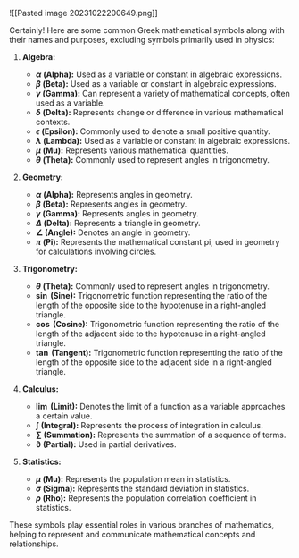 ![[Pasted image 20231022200649.png]]

Certainly! Here are some common Greek mathematical symbols along with their names and purposes, excluding symbols primarily used in physics:

1. **Algebra:**
   - **$\alpha$ (Alpha):** Used as a variable or constant in algebraic expressions.
   - **$\beta$ (Beta):** Used as a variable or constant in algebraic expressions.
   - **$\gamma$ (Gamma):** Can represent a variety of mathematical concepts, often used as a variable.
   - **$\delta$ (Delta):** Represents change or difference in various mathematical contexts.
   - **$\epsilon$ (Epsilon):** Commonly used to denote a small positive quantity.
   - **$\lambda$ (Lambda):** Used as a variable or constant in algebraic expressions.
   - **$\mu$ (Mu):** Represents various mathematical quantities.
   - **$\theta$ (Theta):** Commonly used to represent angles in trigonometry.

2. **Geometry:**
   - **$\alpha$ (Alpha):** Represents angles in geometry.
   - **$\beta$ (Beta):** Represents angles in geometry.
   - **$\gamma$ (Gamma):** Represents angles in geometry.
   - **$\Delta$ (Delta):** Represents a triangle in geometry.
   - **$\angle$ (Angle):** Denotes an angle in geometry.
   - **$\pi$ (Pi):** Represents the mathematical constant pi, used in geometry for calculations involving circles.

3. **Trigonometry:**
   - **$\theta$ (Theta):** Commonly used to represent angles in trigonometry.
   - **$\sin$ (Sine):** Trigonometric function representing the ratio of the length of the opposite side to the hypotenuse in a right-angled triangle.
   - **$\cos$ (Cosine):** Trigonometric function representing the ratio of the length of the adjacent side to the hypotenuse in a right-angled triangle.
   - **$\tan$ (Tangent):** Trigonometric function representing the ratio of the length of the opposite side to the adjacent side in a right-angled triangle.

4. **Calculus:**
   - **$\lim$ (Limit):** Denotes the limit of a function as a variable approaches a certain value.
   - **$\int$ (Integral):** Represents the process of integration in calculus.
   - **$\sum$ (Summation):** Represents the summation of a sequence of terms.
   - **$\partial$ (Partial):** Used in partial derivatives.

5. **Statistics:**
   - **$\mu$ (Mu):** Represents the population mean in statistics.
   - **$\sigma$ (Sigma):** Represents the standard deviation in statistics.
   - **$\rho$ (Rho):** Represents the population correlation coefficient in statistics.

These symbols play essential roles in various branches of mathematics, helping to represent and communicate mathematical concepts and relationships.